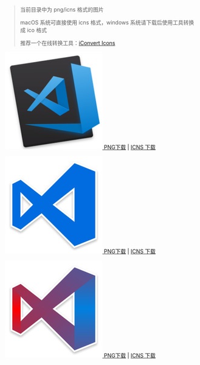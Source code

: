 
>
> 当前目录中为 png/icns 格式的图片
>
> macOS 系统可直接使用 icns 格式，windows 系统请下载后使用工具转换成 ico 格式
>
> 推荐一个在线转换工具：[iConvert Icons](https://iconsnverticons.com/online/)
>


<p>
    <a href="./vscode.png">
        <img src="./vscode.png" width="256" height="256" alt="Sublime icon"  />
    </a>
    <a href="https://github.com/whorusq/vscode-settings/blob/master/icons/vscode.png">PNG下载</a> | <a href="https://github.com/whorusq/vscode-settings/blob/master/icons/vscode.icns">ICNS 下载</a>
</p>
<p>
    <a href="./vscode1.png">
        <img src="./vscode1.png" width="256" height="256" alt="Sublime icon"  />
    </a>
    <a href="https://github.com/whorusq/vscode-settings/blob/master/icons/vscode1.png">PNG下载</a> | <a href="https://github.com/whorusq/vscode-settings/blob/master/icons/vscode1.icns">ICNS 下载</a>
</p>
<p>
    <a href="./vscode2.png">
        <img src="./vscode2.png" width="256" height="256" alt="Sublime icon"  />
    </a>
    <a href="https://github.com/whorusq/vscode-settings/blob/master/icons/vscode2.png">PNG下载</a> | <a href="https://github.com/whorusq/vscode-settings/blob/master/icons/vscode2.icns">ICNS 下载</a>
</p>